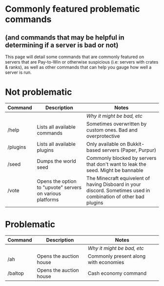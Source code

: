 # Commonly featured problematic commands
## (and commands that may be helpful in determining if a server is bad or not)
This page will detail some commands that are commonly featured on servers that are Pay-to-Win or otherwise suspicious (i.e: servers with crates & ranks), as well as other commands that can help you gauge how well a server is run.

# Not problematic
| Command | Description | Notes |
| ------- | ----------- | ----- |
|         |             | *Why it might be bad, etc* |
| /help | Lists all available commands | Sometimes overwritten by custom ones. Bad and overprotective
| /plugins | Lists all available plugins | Only available on Bukkit-based servers (Paper, Purpur) |
| /seed | Dumps the world seed | Commonly blocked by servers that don't want to leak the seed. Might be bannable |
| /vote | Opens the option to "upvote" servers on various platforms | The Minecraft equivelent of having Disboard in your discord. Sometimes used in combination of other bad plugins |

# Problematic
| Command | Description | Notes |
| ------- | ----------- | ----- |
|         |             | *Why it might be bad, etc* |
| /ah | Opens the auction house | Commonly present along with economies |
| /baltop | Opens the auction house | Cash economy command |